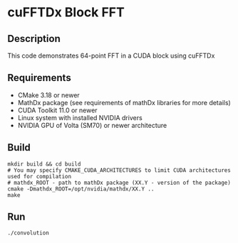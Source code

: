 # cuFFTDx Block FFT 

## Description

This code demonstrates 64-point FFT in a CUDA block using cuFFTDx

## Requirements

* CMake 3.18 or newer
* MathDx package (see requirements of mathDx libraries for more details)
* CUDA Toolkit 11.0 or newer
* Linux system with installed NVIDIA drivers
* NVIDIA GPU of Volta (SM70) or newer architecture

## Build

```
mkdir build && cd build
# You may specify CMAKE_CUDA_ARCHITECTURES to limit CUDA architectures used for compilation
# mathdx_ROOT - path to mathDx package (XX.Y - version of the package)
cmake -Dmathdx_ROOT=/opt/nvidia/mathdx/XX.Y ..
make
```

## Run

```
./convolution
```
